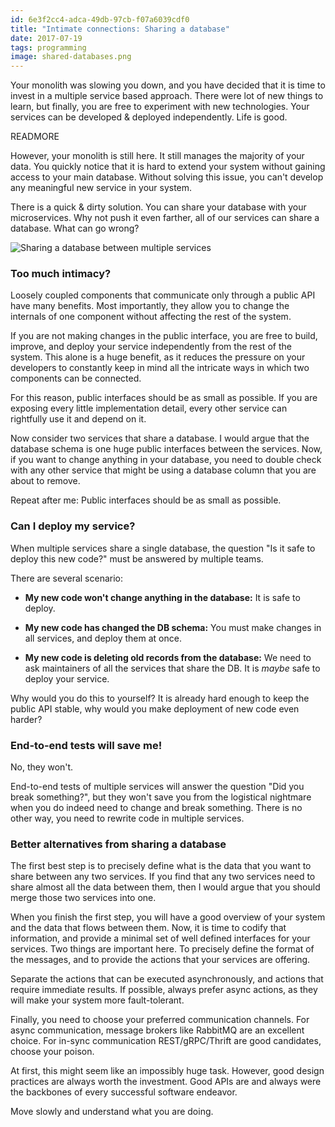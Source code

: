 ```yaml
---
id: 6e3f2cc4-adca-49db-97cb-f07a6039cdf0
title: "Intimate connections: Sharing a database"
date: 2017-07-19
tags: programming
image: shared-databases.png
---
```


Your monolith was slowing you down, and you have decided that it is time to
invest in a multiple service based approach. There were lot of new things to
learn, but finally, you are free to experiment with new technologies. Your
services can be developed & deployed independently. Life is good.

READMORE

However, your monolith is still here. It still manages the majority of your
data. You quickly notice that it is hard to extend your system without gaining
access to your main database. Without solving this issue, you can't develop any
meaningful new service in your system.

There is a quick & dirty solution. You can share your database with your
microservices. Why not push it even farther, all of our services can share a
database. What can go wrong?

![Sharing a database between multiple services](images/shared-databases.png)

### Too much intimacy?

Loosely coupled components that communicate only through a public API have many
benefits. Most importantly, they allow you to change the internals of one
component without affecting the rest of the system.

If you are not making changes in the public interface, you are free to build,
improve, and deploy your service independently from the rest of the system. This
alone is a huge benefit, as it reduces the pressure on your developers to
constantly keep in mind all the intricate ways in which two components can be
connected.

For this reason, public interfaces should be as small as possible. If you are
exposing every little implementation detail, every other service can rightfully
use it and depend on it.

Now consider two services that share a database. I would argue that the
database schema is one huge public interfaces between the services. Now, if you
want to change anything in your database, you need to double check with any
other service that might be using a database column that you are about to remove.

Repeat after me: Public interfaces should be as small as possible.

### Can I deploy my service?

When multiple services share a single database, the question "Is it safe to
deploy this new code?" must be answered by multiple teams.

There are several scenario:

- __My new code won't change anything in the database:__ It is safe to deploy.

- __My new code has changed the DB schema:__ You must make changes in all services,
and deploy them at once.

- __My new code is deleting old records from the database:__ We need to ask
maintainers of all the services that share the DB. It is _maybe_ safe to deploy
your service.

Why would you do this to yourself? It is already hard enough to keep the public
API stable, why would you make deployment of new code even harder?

### End-to-end tests will save me!

No, they won't.

End-to-end tests of multiple services will answer the question
"Did you break something?", but they won't save you from the logistical
nightmare when you do indeed need to change and break something. There is no
other way, you need to rewrite code in multiple services.

### Better alternatives from sharing a database

The first best step is to precisely define what is the data that you want to
share between any two services. If you find that any two services need to share
almost all the data between them, then I would argue that you should merge those
two services into one.

When you finish the first step, you will have a good overview of your system and
the data that flows between them. Now, it is time to codify that information, and
provide a minimal set of well defined interfaces for your services. Two things
are important here. To precisely define the format of the messages, and to
provide the actions that your services are offering.

Separate the actions that can be executed asynchronously, and actions that
require immediate results. If possible, always prefer async actions, as they
will make your system more fault-tolerant.

Finally, you need to choose your preferred communication channels. For async
communication, message brokers like RabbitMQ are an excellent choice. For
in-sync communication REST/gRPC/Thrift are good candidates, choose your poison.

At first, this might seem like an impossibly huge task. However, good design
practices are always worth the investment. Good APIs are and always were the
backbones of every successful software endeavor.

Move slowly and understand what you are doing.
